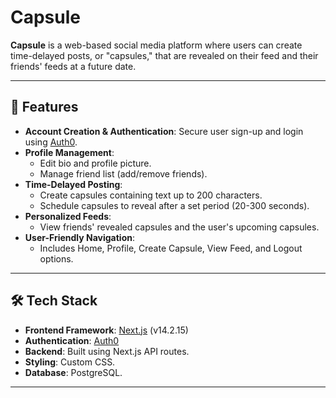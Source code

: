 # Capsule

**Capsule** is a web-based social media platform where users can create time-delayed posts, or "capsules," that are revealed on their feed and their friends' feeds at a future date.

---

## 🚀 Features

- **Account Creation & Authentication**: Secure user sign-up and login using [Auth0](https://auth0.com/).
- **Profile Management**: 
  - Edit bio and profile picture.
  - Manage friend list (add/remove friends).
- **Time-Delayed Posting**: 
  - Create capsules containing text up to 200 characters.
  - Schedule capsules to reveal after a set period (20-300 seconds).
- **Personalized Feeds**: 
  - View friends' revealed capsules and the user's upcoming capsules.
- **User-Friendly Navigation**: 
  - Includes Home, Profile, Create Capsule, View Feed, and Logout options.

---

## 🛠️ Tech Stack

- **Frontend Framework**: [Next.js](https://nextjs.org/) (v14.2.15)
- **Authentication**: [Auth0](https://auth0.com/)
- **Backend**: Built using Next.js API routes.
- **Styling**: Custom CSS.
- **Database**: PostgreSQL.

---
